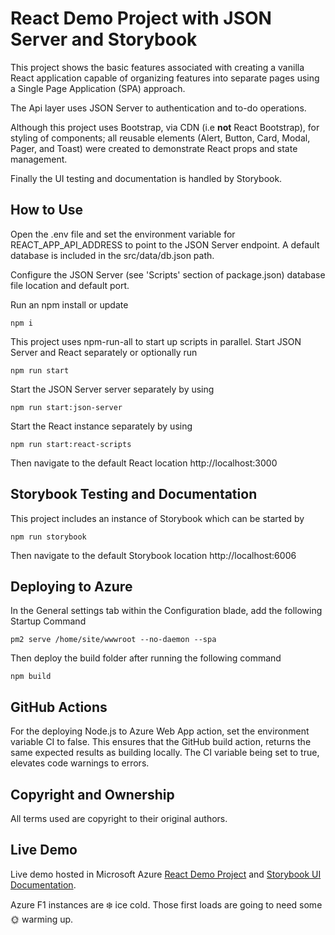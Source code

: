# React Demo Project with JSON Server and Storybook

This project shows the basic features associated with creating a vanilla React application capable of organizing features into separate pages using a Single Page Application (SPA) approach.

The Api layer uses JSON Server to authentication and to-do operations.

Although this project uses Bootstrap, via CDN (i.e **not** React Bootstrap), for styling of components; all reusable elements (Alert, Button, Card, Modal, Pager, and Toast) were created to demonstrate React props and state management.

Finally the UI testing and documentation is handled by Storybook.

## How to Use

Open the .env file and set the environment variable for REACT_APP_API_ADDRESS to point to the JSON Server endpoint. A default database is included in the src/data/db.json path.

Configure the JSON Server (see 'Scripts' section of package.json) database file location and default port.

Run an npm install or update
```
npm i
```

This project uses npm-run-all to start up scripts in parallel. Start JSON Server and React separately or optionally run
```
npm run start
```

Start the JSON Server server separately by using
```
npm run start:json-server
```

Start the React instance separately by using
```
npm run start:react-scripts
```

Then navigate to the default React location http://localhost:3000

## Storybook Testing and Documentation

This project includes an instance of Storybook which can be started by
```
npm run storybook
```

Then navigate to the default Storybook location http://localhost:6006

## Deploying to Azure

In the General settings tab within the Configuration blade, add the following Startup Command
```
pm2 serve /home/site/wwwroot --no-daemon --spa
```

Then deploy the build folder after running the following command
```
npm build
```

## GitHub Actions

For the deploying Node.js to Azure Web App action, set the environment variable CI to false. This ensures that the GitHub build action, returns the same expected results as building locally. The CI variable being set to true, elevates code warnings to errors.

## Copyright and Ownership

All terms used are copyright to their original authors.

## Live Demo

Live demo hosted in Microsoft Azure [React Demo Project](https://dev-react-demo-re01.azurewebsites.net/) and [Storybook UI Documentation](https://dev-react-demo-storybook-re01.azurewebsites.net/).

Azure F1 instances are :snowflake: ice cold. Those first loads are going to need some :sun_with_face: warming up.